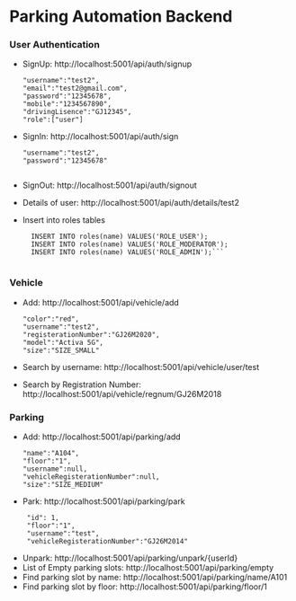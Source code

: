# Parking Automation Backend

### User Authentication
  - SignUp: http://localhost:5001/api/auth/signup
    ```
    "username":"test2",
    "email":"test2@gmail.com",
    "password":"12345678",
    "mobile":"1234567890",
    "drivingLisence":"GJ12345",
    "role":["user"]
    
  - SignIn: http://localhost:5001/api/auth/sign
    ```
    "username":"test2",
    "password":"12345678"
  
  - SignOut: http://localhost:5001/api/auth/signout
  
  - Details of user: http://localhost:5001/api/auth/details/test2 
  - Insert into roles tables
    ```
      INSERT INTO roles(name) VALUES('ROLE_USER');
      INSERT INTO roles(name) VALUES('ROLE_MODERATOR');
      INSERT INTO roles(name) VALUES('ROLE_ADMIN');```
  
### Vehicle
  - Add: http://localhost:5001/api/vehicle/add
    ```
    "color":"red",
    "username":"test2",
    "registerationNumber":"GJ26M2020",
    "model":"Activa 5G",
    "size":"SIZE_SMALL"
    
  - Search by username: http://localhost:5001/api/vehicle/user/test
  
  - Search by Registration Number: http://localhost:5001/api/vehicle/regnum/GJ26M2018

### Parking
  - Add: http://localhost:5001/api/parking/add
    ```
    "name":"A104",
    "floor":"1",
    "username":null,
    "vehicleRegisterationNumber":null,
    "size":"SIZE_MEDIUM"
    
  - Park: http://localhost:5001/api/parking/park
     ```
      "id": 1,
      "floor":"1",
      "username":"test",
      "vehicleRegisterationNumber":"GJ26M2014"

   - Unpark: http://localhost:5001/api/parking/unpark/{userId}
   - List of Empty parking slots: http://localhost:5001/api/parking/empty
   - Find parking slot by name: http://localhost:5001/api/parking/name/A101
   - Find parking slot by floor: http://localhost:5001/api/parking/floor/1
